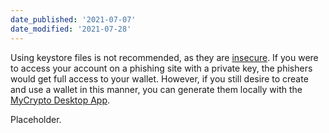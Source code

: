 ```yaml
---
date_published: '2021-07-07'
date_modified: '2021-07-28'
---
```


Using keystore files is not recommended, as they are [insecure](https://medium.com/mycrypto/a-safer-mycrypto-79d65196e7d8). If you were to access your account on a phishing site with a private key, the phishers would get full access to your wallet. However, if you still desire to create and use a wallet in this manner, you can generate them locally with the [MyCrypto Desktop App](https://download.mycrypto.com/).

Placeholder.

